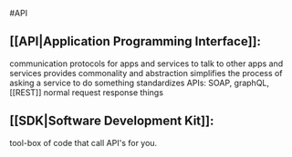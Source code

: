 #API
## [[API|Application Programming Interface]]: 

communication protocols for apps and services to talk to other apps and services
	provides commonality and abstraction
		simplifies the process of asking a service to do something
	standardizes APIs: SOAP, graphQL, [[REST]]
	normal request response things

## [[SDK|Software Development Kit]]:

tool-box of code that call API's for you. 
